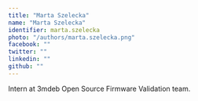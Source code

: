 ```yaml
---
title: "Marta Szelecka"
name: "Marta Szelecka"
identifier: marta.szelecka
photo: "/authors/marta.szelecka.png"
facebook: ""
twitter: ""
linkedin: ""
github: ""
---
```

Intern at 3mdeb Open Source Firmware Validation team.
